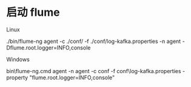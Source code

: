 # 启动 flume

Linux 

./bin/flume-ng agent -c ./conf/ -f ./conf/log-kafka.properties -n agent -Dflume.root.logger=INFO,console

Windows

bin\flume-ng.cmd agent -n agent -c conf -f conf\log-kafka.properties -property  "flume.root.logger=INFO,console"
